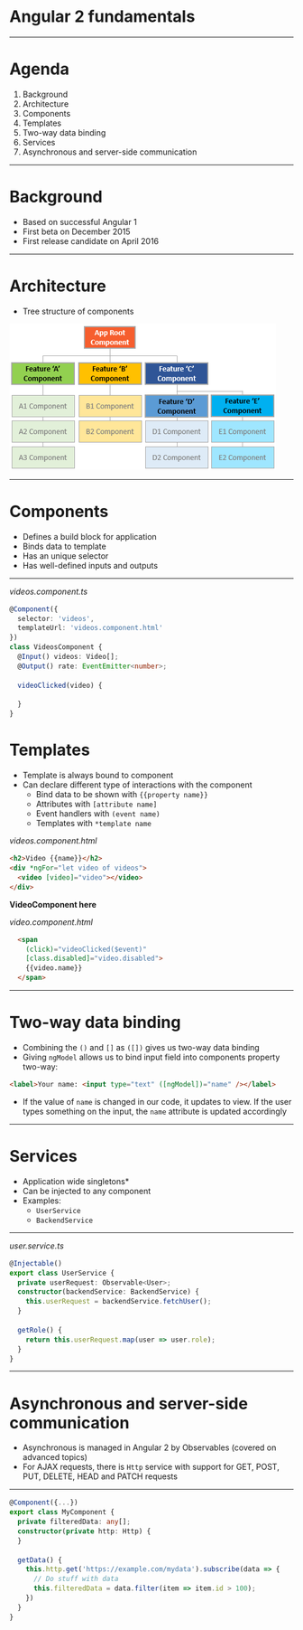 # Angular 2 fundamentals

---

# Agenda

1. Background
2. Architecture
3. Components
4. Templates
5. Two-way data binding
6. Services
7. Asynchronous and server-side communication

---

# Background

- Based on successful Angular 1
- First beta on December 2015
- First release candidate on April 2016

---

# Architecture
- Tree structure of components

![Component tree](component-tree.png "Component tree")

---

# Components

- Defines a build block for application
- Binds data to template
- Has an unique selector
- Has well-defined inputs and outputs

---
_videos.component.ts_
```typescript
@Component({
  selector: 'videos',
  templateUrl: 'videos.component.html'
})
class VideosComponent {
  @Input() videos: Video[];
  @Output() rate: EventEmitter<number>;

  videoClicked(video) {

  }
}
```

# Templates
- Template is always bound to component
- Can declare different type of interactions with the component
  - Bind data to be shown with `{{property name}}`
  - Attributes with `[attribute name]`
  - Event handlers with `(event name)`
  - Templates with `*template name`

_videos.component.html_
```html
<h2>Video {{name}}</h2>
<div *ngFor="let video of videos">
  <video [video]="video"></video>
</div>
```

**VideoComponent here**

_video.component.html_
```html
  <span
    (click)="videoClicked($event)"
    [class.disabled]="video.disabled">
    {{video.name}}
  </span>
```
---

# Two-way data binding
- Combining the `()` and `[]` as `([])` gives us two-way data binding
- Giving `ngModel` allows us to bind input field into components property two-way:
```html
<label>Your name: <input type="text" ([ngModel])="name" /></label>
```

- If the value of `name` is changed in our code, it updates to view. If the user types something on the input, the `name` attribute is updated accordingly
---

# Services

- Application wide singletons*
- Can be injected to any component
- Examples:
  - `UserService`
  - `BackendService`

---
_user.service.ts_
```typescript
@Injectable()
export class UserService {
  private userRequest: Observable<User>;
  constructor(backendService: BackendService) {
    this.userRequest = backendService.fetchUser();
  }

  getRole() {
    return this.userRequest.map(user => user.role);
  }
}
```
---

# Asynchronous and server-side communication

- Asynchronous is managed in Angular 2 by Observables (covered on advanced topics)
- For AJAX requests, there is `Http` service with support for GET, POST, PUT, DELETE, HEAD and PATCH requests

---

```typescript
@Component({...})
export class MyComponent {
  private filteredData: any[];
  constructor(private http: Http) {
  }

  getData() {
    this.http.get('https://example.com/mydata').subscribe(data => {
      // Do stuff with data
      this.filteredData = data.filter(item => item.id > 100);
    })
  }
}
```
